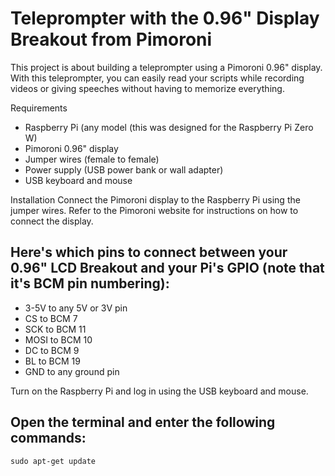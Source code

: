 # Teleprompter with the 0.96" Display Breakout from Pimoroni
This project is about building a teleprompter using a Pimoroni 0.96" display. With this teleprompter, you can easily read your scripts while recording videos or giving speeches without having to memorize everything.

Requirements
- Raspberry Pi (any model (this was designed for the Raspberry Pi Zero W)
- Pimoroni 0.96" display
- Jumper wires (female to female)
- Power supply (USB power bank or wall adapter)
- USB keyboard and mouse


Installation
Connect the Pimoroni display to the Raspberry Pi using the jumper wires. Refer to the Pimoroni website for instructions on how to connect the display.


## Here's which pins to connect between your 0.96" LCD Breakout and your Pi's GPIO (note that it's BCM pin numbering):

- 3-5V to any 5V or 3V pin
- CS to BCM 7
- SCK to BCM 11
- MOSI to BCM 10
- DC to BCM 9
- BL to BCM 19
- GND to any ground pin

Turn on the Raspberry Pi and log in using the USB keyboard and mouse.

## Open the terminal and enter the following commands:
```sudo apt-get update```
